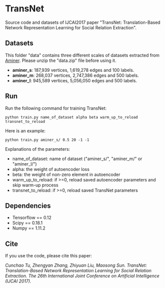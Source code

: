 # TransNet
Source code and datasets of IJCAI2017 paper "TransNet: Translation-Based Network Representation Learning for Social Relation Extraction".

## Datasets
This folder "data" contains three different scales of datasets extracted from [Aminer](https://cn.aminer.org/). Please unzip the "data.zip" file before using it.

* **aminer_s**: 187,939 vertices, 1,619,278 edges and 100 labels.
* **aminer_m**: 268,037 vertices, 2,747,386 edges and 500 labels.
* **aminer_l**: 945,589 vertices, 5,056,050 edges and 500 labels.

## Run

Run the following command for training TransNet:

    python train.py name_of_dataset alpha beta warm_up_to_reload transnet_to_reload

Here is an example:

    python train.py aminer_s/ 0.5 20 -1 -1
    
Explanations of the parameters:

* name_of_dataset: name of dataset ("aminer_s/", "aminer_m/" or "aminer_l/")
* alpha: the weight of autoencoder loss
* beta: the weight of non-zero element in autoencoder
* warm_up_to_reload: if >=0, reload saved autoencoder parameters and skip warm-up process
* transnet_to_reload: if >=0, reload saved TransNet parameters

## Dependencies
* Tensorflow == 0.12
* Scipy == 0.18.1
* Numpy == 1.11.2

## Cite
If you use the code, please cite this paper:

_Cunchao Tu, Zhengyan Zhang, Zhiyuan Liu, Maosong Sun. TransNet: Translation-Based Network Representation Learning for Social Relation Extraction.  The 26th International Joint Conference on Artificial Intelligence (IJCAI 2017)._